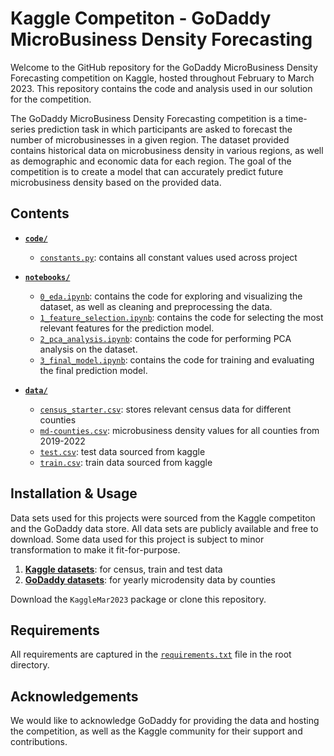 # Kaggle Competiton - GoDaddy MicroBusiness Density Forecasting

Welcome to the GitHub repository for the GoDaddy MicroBusiness Density Forecasting competition on Kaggle, hosted throughout February to March 2023. This repository contains the code and analysis used in our solution for the competition.

The GoDaddy MicroBusiness Density Forecasting competition is a time-series prediction task in which participants are asked to forecast the number of microbusinesses in a given region. The dataset provided contains historical data on microbusiness density in various regions, as well as demographic and economic data for each region. The goal of the competition is to create a model that can accurately predict future microbusiness density based on the provided data.

## Contents

* [**`code/`**](/code)
    * [`constants.py`](/code/constants.py): contains all constant values used across project

* [**`notebooks/`**](/notebooks/)
    * [`0_eda.ipynb`](/notebooks/0_eda.ipynb): contains the code for exploring and visualizing the dataset, as well as cleaning and preprocessing the data.
    * [`1_feature_selection.ipynb`](/notebooks/0_eda.ipynb): contains the code for selecting the most relevant features for the prediction model.
    * [`2_pca_analysis.ipynb`](/notebooks/0_eda.ipynb): contains the code for performing PCA analysis on the dataset.
    * [`3_final_model.ipynb`](/notebooks/3_final_model.ipynb): contains the code for training and evaluating the final prediction model.
    
* [**`data/`**](/data)
    * [`census_starter.csv`](/data/census_starter.csv): stores relevant census data for different counties
    * [`md-counties.csv`](/data/md-counties.csv): microbusiness density values for all counties from 2019-2022
    * [`test.csv`](/data/test.csv): test data sourced from kaggle
    * [`train.csv`](/data/train.csv): train data sourced from kaggle

## Installation & Usage

Data sets used for this projects were sourced from the Kaggle competiton and the GoDaddy data store. All data sets are publicly available and free to download. Some data used for this project is subject to minor transformation to make it fit-for-purpose.
1. [**Kaggle datasets**](https://www.kaggle.com/competitions/godaddy-microbusiness-density-forecasting/data): for census, train and test data
2. [**GoDaddy datasets**](https://www.godaddy.com/ventureforward/microbusiness-datahub/): for yearly microdensity data by counties

Download the `KaggleMar2023` package or clone this repository.

## Requirements

All requirements are captured in the [`requirements.txt`](/requirements.txt) file in the root directory.

## Acknowledgements

We would like to acknowledge GoDaddy for providing the data and hosting the competition, as well as the Kaggle community for their support and contributions.